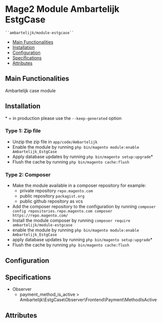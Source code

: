 # Mage2 Module Ambartelijk EstgCase

    ``ambartelijk/module-estgcase``

 - [Main Functionalities](#markdown-header-main-functionalities)
 - [Installation](#markdown-header-installation)
 - [Configuration](#markdown-header-configuration)
 - [Specifications](#markdown-header-specifications)
 - [Attributes](#markdown-header-attributes)


## Main Functionalities
Ambartelijk case module

## Installation
\* = in production please use the `--keep-generated` option

### Type 1: Zip file

 - Unzip the zip file in `app/code/Ambartelijk`
 - Enable the module by running `php bin/magento module:enable Ambartelijk_EstgCase`
 - Apply database updates by running `php bin/magento setup:upgrade`\*
 - Flush the cache by running `php bin/magento cache:flush`

### Type 2: Composer

 - Make the module available in a composer repository for example:
    - private repository `repo.magento.com`
    - public repository `packagist.org`
    - public github repository as vcs
 - Add the composer repository to the configuration by running `composer config repositories.repo.magento.com composer https://repo.magento.com/`
 - Install the module composer by running `composer require ambartelijk/module-estgcase`
 - enable the module by running `php bin/magento module:enable Ambartelijk_EstgCase`
 - apply database updates by running `php bin/magento setup:upgrade`\*
 - Flush the cache by running `php bin/magento cache:flush`


## Configuration




## Specifications

 - Observer
	- payment_method_is_active > Ambartelijk\EstgCase\Observer\Frontend\Payment\MethodIsActive


## Attributes



